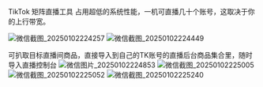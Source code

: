 TikTok 矩阵直播工具
占用超低的系统性能，一机可直播几十个账号，这取决于你的上行带宽。

![微信截图_20250102224257](https://github.com/user-attachments/assets/c2115c7b-7369-41c4-bfe5-a5789e9ce94d)
![微信截图_20250102224449](https://github.com/user-attachments/assets/dc3416d3-82eb-4ce5-b371-59d220b15e5d)

可扒取目标直播间商品，直接导入到自己的TK账号的直播后台商品集合里，随时导入直播控制台
![微信图片_20250102224853](https://github.com/user-attachments/assets/cf4906ef-6ba9-486d-b067-0c35a46bd6b4)
![微信截图_20250102225005](https://github.com/user-attachments/assets/8af0bb5e-db0d-40bd-a81e-61612c4231ff)
![微信截图_20250102225052](https://github.com/user-attachments/assets/cd7c3945-07c2-45cf-ba12-8d5f8022e310)
![微信截图_20250102225240](https://github.com/user-attachments/assets/782f3a98-c7c4-4d61-87cc-ef9955e23303)
